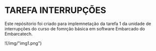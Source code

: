 # TAREFA INTERRUPÇÕES

Este repósitorio foi criado para implemnetação da tarefa 1 da unidade de interrupções do curso de fomrção básica em software Embarcado do Embarcatech.

!(/img/"img1.png")
